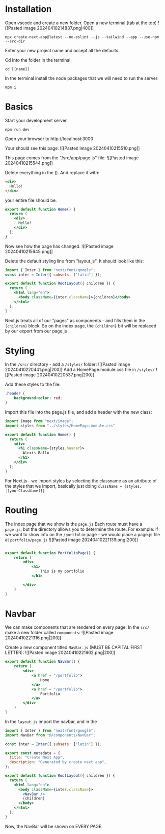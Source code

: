 
# Installation

Open vscode and create a new folder. 
Open a new terminal (tab at the top)
![[Pasted image 20240410214837.png|400]]
```shell
npx create-next-app@latest --no-eslint --js --tailwind --app --use-npm --src-dir
```
Enter your new project name and accept all the defaults

Cd into the folder in the terminal: 
```shell
cd [[name]]
```
In the terminal install the node packages that we will need to run the server: 
```shell
npm i
```

# Basics

Start your development server
```shell
npm run dev
```

Open your browser to http://localhost:3000

Your should see this page: 
![[Pasted image 20240410215510.png]]


This page comes from the "/src/app/page.js" file:
![[Pasted image 20240410215544.png]]

Delete everything in the (). And replace it with: 
```html
<div>
  Hello!
</div>
```

your entire file should be: 
```jsx
export default function Home() {
  return (
    <div>
      Hello!
    </div>
  );
}
```


Now see how the page has changed:
![[Pasted image 20240410215645.png]]


Delete the default styling line from "layout.js". It should look like this: 
```jsx
import { Inter } from "next/font/google";
const inter = Inter({ subsets: ["latin"] });

export default function RootLayout({ children }) {
  return (
    <html lang="en">
      <body className={inter.className}>{children}</body>
    </html>
  );
}
```

Next.js treats all of our "pages" as components - and fills them in the `{children}` block. So on the index page, the `{children}` bit will be replaced by our export from our page.js

# Styling
In the `/src/` directory - add a `/styles/` folder: 
![[Pasted image 20240410220441.png|200]]
Add a HomePage.module.css file in `/styles/`
![[Pasted image 20240410220537.png|200]]

Add these styles to the file: 
```css
.header {
    background-color: red;
}
```

Import this file into the page.js file, and add a header with the new class: 
```jsx
import Image from "next/image";
import styles from "../styles/HomePage.module.css"

export default function Home() {
  return (
    <div>
      <h1 className={styles.header}>
        Alexis Ballo
      </h1>
    </div>
  );
}
```


For Next.js - we import styles by selecting the classname as an attribute of the styles that we import, basically just doing `className = {styles.[[yourClassName]]}`



# Routing

The index page that we show is the `page.js`
Each route must have a `page.js`, but the directory allows you to determine the route. For example: if we want to show info on the `/portfolio` page - we would place a page.js file at `portfolio/page.js`
![[Pasted image 20240410221139.png|200]]

```jsx

export default function PortfolioPage() {
    return (
        <div>
            <h1>
                This is my portfolio
            </h1>

        </div>
    )
}
```

# Navbar

We can make components that are rendered on every page. 
In the `src/` make a new folder called `components`:
![[Pasted image 20240410221316.png|200]]

Create a new component titled `NavBar.js` (MUST BE CAPITAL FIRST LETTER):
![[Pasted image 20240410221602.png|200]]
```jsx
export default function NavBar() {
    return (
        <div>
            <a href = "/portfolio">
                Home
            </a>
            <a href = "/portfolio">
                Portfolio 
            </a>
        </div>
    )
}
```

In the `layout.js` import the navbar, and in the 
```jsx
import { Inter } from "next/font/google";
import NavBar from "@/components/NavBar";

const inter = Inter({ subsets: ["latin"] });

export const metadata = {
  title: "Create Next App",
  description: "Generated by create next app",
};

export default function RootLayout({ children }) {
  return (
    <html lang="en">
      <body className={inter.className}>
        <NavBar />
        {children}
      </body>
    </html>
  );
}

```

Now, the NavBar will be shown on EVERY PAGE. 